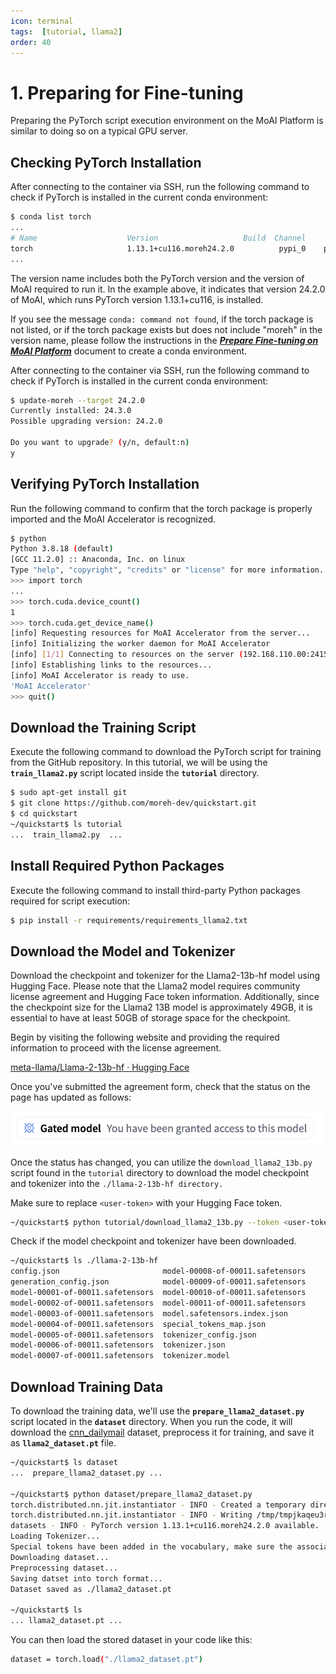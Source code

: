 ```yaml
---
icon: terminal
tags:  [tutorial, llama2]
order: 40
---
```


# 1. Preparing for Fine-tuning

Preparing the PyTorch script execution environment on the MoAI Platform is similar to doing so on a typical GPU server.

## Checking PyTorch Installation

After connecting to the container via SSH, run the following command to check if PyTorch is installed in the current conda environment:

```bash
$ conda list torch
...
# Name                    Version                   Build  Channel
torch                     1.13.1+cu116.moreh24.2.0          pypi_0    pypi
...
```

The version name includes both the PyTorch version and the version of MoAI required to run it. In the example above, it indicates that version 24.2.0 of MoAI, which runs PyTorch version 1.13.1+cu116, is installed.

If you see the message `conda: command not found`, if the torch package is not listed, or if the torch package exists but does not include "moreh" in the version name, please follow the instructions in the ***[Prepare Fine-tuning on MoAI Platform](/Supported_Documents/Prepare_Fine_tuning_MoAI.md)*** document to create a conda environment.

After connecting to the container via SSH, run the following command to check if PyTorch is installed in the current conda environment:

```bash
$ update-moreh --target 24.2.0
Currently installed: 24.3.0
Possible upgrading version: 24.2.0

Do you want to upgrade? (y/n, default:n)
y
```

## Verifying PyTorch Installation

Run the following command to confirm that the torch package is properly imported and the MoAI Accelerator is recognized.

```bash
$ python
Python 3.8.18 (default)
[GCC 11.2.0] :: Anaconda, Inc. on linux
Type "help", "copyright", "credits" or "license" for more information.
>>> import torch
...
>>> torch.cuda.device_count()
1
>>> torch.cuda.get_device_name()
[info] Requesting resources for MoAI Accelerator from the server...
[info] Initializing the worker daemon for MoAI Accelerator
[info] [1/1] Connecting to resources on the server (192.168.110.00:24158)...
[info] Establishing links to the resources...
[info] MoAI Accelerator is ready to use.
'MoAI Accelerator'
>>> quit()
```


## Download the Training Script

Execute the following command to download the PyTorch script for training from the GitHub repository. In this tutorial, we will be using the **`train_llama2.py`** script located inside the **`tutorial`** directory.

```bash
$ sudo apt-get install git
$ git clone https://github.com/moreh-dev/quickstart.git
$ cd quickstart
~/quickstart$ ls tutorial
...  train_llama2.py  ...
```

## Install Required Python Packages

Execute the following command to install third-party Python packages required for script execution:

```bash
$ pip install -r requirements/requirements_llama2.txt
```

## Download the Model and Tokenizer

Download the checkpoint and tokenizer for the Llama2-13b-hf model using Hugging Face. Please note that the Llama2 model requires community license agreement and Hugging Face token information. Additionally, since the checkpoint size for the Llama2 13B model is approximately 49GB, it is essential to have at least 50GB of storage space for the checkpoint.

Begin by visiting the following website and providing the required information to proceed with the license agreement.

[meta-llama/Llama-2-13b-hf · Hugging Face](https://huggingface.co/meta-llama/Llama-2-13b-hf)

Once you've submitted the agreement form, check that the status on the page has updated as follows:

![](alert.png)

Once the status has changed, you can utilize the `download_llama2_13b.py` script found in the `tutorial` directory to download the model checkpoint and tokenizer into the `./llama-2-13b-hf directory.`

Make sure to replace `<user-token>` with your Hugging Face token.

```bash
~/quickstart$ python tutorial/download_llama2_13b.py --token <user-token>
```

Check if the model checkpoint and tokenizer have been downloaded.

```bash
~/quickstart$ ls ./llama-2-13b-hf
config.json                       model-00008-of-00011.safetensors
generation_config.json            model-00009-of-00011.safetensors
model-00001-of-00011.safetensors  model-00010-of-00011.safetensors
model-00002-of-00011.safetensors  model-00011-of-00011.safetensors
model-00003-of-00011.safetensors  model.safetensors.index.json
model-00004-of-00011.safetensors  special_tokens_map.json
model-00005-of-00011.safetensors  tokenizer_config.json
model-00006-of-00011.safetensors  tokenizer.json
model-00007-of-00011.safetensors  tokenizer.model
```

## Download Training Data

To download the training data, we'll use the **`prepare_llama2_dataset.py`** script located in the **`dataset`** directory. When you run the code, it will download the [cnn_dailymail](https://huggingface.co/datasets/cnn_dailymail) dataset, preprocess it for training, and save it as **`llama2_dataset.pt`** file.

```bash
~/quickstart$ ls dataset
...  prepare_llama2_dataset.py ...

~/quickstart$ python dataset/prepare_llama2_dataset.py
torch.distributed.nn.jit.instantiator - INFO - Created a temporary directory at /tmp/tmpjkaqeu3r
torch.distributed.nn.jit.instantiator - INFO - Writing /tmp/tmpjkaqeu3r/_remote_module_non_scriptable.py
datasets - INFO - PyTorch version 1.13.1+cu116.moreh24.2.0 available.
Loading Tokenizer...
Special tokens have been added in the vocabulary, make sure the associated word embeddings are fine-tuned or trained.
Downloading dataset...
Preprocessing dataset...
Saving datset into torch format...
Dataset saved as ./llama2_dataset.pt

~/quickstart$ ls
... llama2_dataset.pt ...
```

You can then load the stored dataset in your code like this:

```bash
dataset = torch.load("./llama2_dataset.pt")
```
